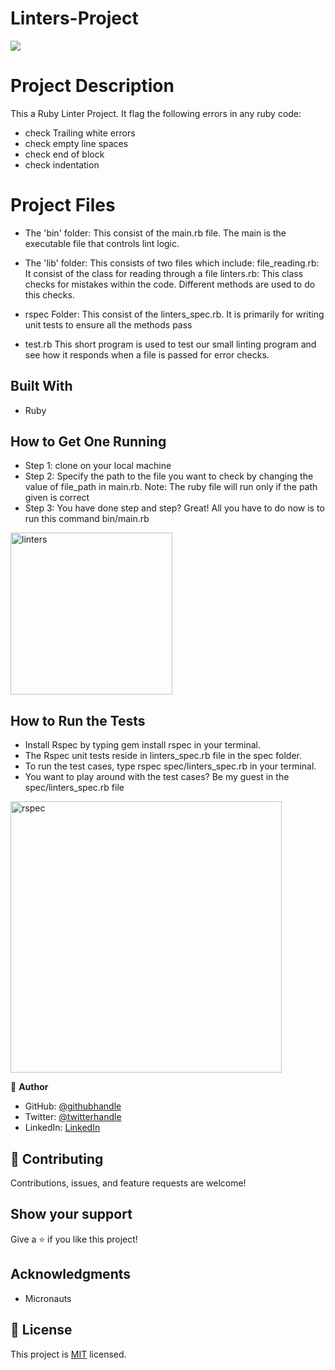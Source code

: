 # Linters-Project

![](https://img.shields.io/badge/Microverse-blueviolet)

# Project Description
This a Ruby Linter Project. It flag the following errors in any ruby code:
- check Trailing white errors
- check empty line spaces
- check end of block
- check indentation

# Project Files
- The 'bin' folder: This consist of the main.rb file.
The main is the executable file that controls lint logic.

- The 'lib' folder: This consists of two files which include:
file_reading.rb: It consist of the class for reading through a file
linters.rb: This class checks for mistakes within the code. Different methods are used to do this checks.

- rspec Folder: This consist of the linters_spec.rb. It is primarily for writing unit tests to ensure all the methods pass

- test.rb This short program is used to test our small linting program and see how it responds when a file is passed for error checks.

## Built With

- Ruby

## How to Get One Running

- Step 1: clone on your local machine
- Step 2: Specify the path to the file you want to check by changing the value of file_path in main.rb. Note:  The ruby file will run only if the path given is correct
- Step 3: You have done step and step? Great! All you have to do now is to run this command bin/main.rb

<img width="259" alt="linters" src="https://user-images.githubusercontent.com/58818795/106969031-ee429780-66fe-11eb-948c-904cd420e0ca.png">

## How to Run the Tests
- Install Rspec by typing  gem install rspec in your terminal.
- The Rspec unit tests reside in linters_spec.rb file in the spec folder.
- To run the test cases, type rspec spec/linters_spec.rb in your terminal.
- You want to play around with the test cases? Be my guest in the spec/linters_spec.rb file

<img width="434" alt="rspec" src="https://user-images.githubusercontent.com/58818795/106968988-d9660400-66fe-11eb-893c-51498f95244d.png">

👤 **Author**

- GitHub: [@githubhandle](https://github.com/Gracetemitope)
- Twitter: [@twitterhandle](https://twitter.com/DevGrachy)
- LinkedIn: [LinkedIn](https://www.linkedin.com/in/ajanaku-temitope-427778199/)


## 🤝 Contributing

Contributions, issues, and feature requests are welcome!

## Show your support

Give a ⭐️ if you like this project!

## Acknowledgments

- Micronauts

## 📝 License

This project is [MIT](lic.url) licensed.
